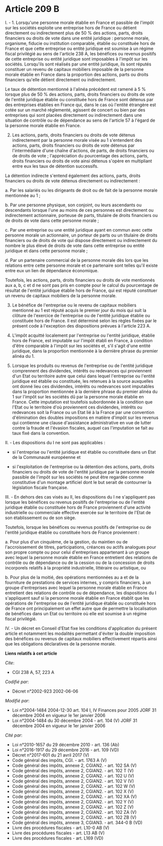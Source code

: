 # Article 209 B

I. - 1. Lorsqu'une personne morale établie en France et passible de l'impôt sur les sociétés exploite une entreprise hors de
France ou détient directement ou indirectement plus de 50 % des actions, parts, droits financiers ou droits de vote dans une
entité juridique : personne morale, organisme, fiducie ou institution comparable, établie ou constituée hors de France et que
cette entreprise ou entité juridique est soumise à un régime fiscal privilégié au sens de l'article 238 A, les bénéfices ou
revenus positifs de cette entreprise ou entité juridique sont imposables à l'impôt sur les sociétés. Lorsqu'ils sont réalisés
par une entité juridique, ils sont réputés constituer un revenu de capitaux mobiliers imposable de la personne morale établie
en France dans la proportion des actions, parts ou droits financiers qu'elle détient directement ou indirectement.

Le taux de détention mentionné à l'alinéa précédent est ramené à 5 % lorsque plus de 50 % des actions, parts, droits
financiers ou droits de vote de l'entité juridique établie ou constituée hors de France sont détenus par des entreprises
établies en France qui, dans le cas où l'entité étrangère est cotée sur un marché réglementé, agissent de concert ou bien par
des entreprises qui sont placées directement ou indirectement dans une situation de contrôle ou de dépendance au sens de
l'article 57 à l'égard de la personne morale établie en France.

2. Les actions, parts, droits financiers ou droits de vote détenus indirectement par la personne morale visée au 1
s'entendent des actions, parts, droits financiers ou droits de vote détenus par l'intermédiaire d'une chaîne d'actions, de
parts, de droits financiers ou de droits de vote ; l'appréciation du pourcentage des actions, parts, droits financiers ou
droits de vote ainsi détenus s'opère en multipliant entre eux les taux de détention successifs.

La détention indirecte s'entend également des actions, parts, droits financiers ou droits de vote détenus directement ou
indirectement :

a. Par les salariés ou les dirigeants de droit ou de fait de la personne morale mentionnée au 1 ;

b. Par une personne physique, son conjoint, ou leurs ascendants ou descendants lorsque l'une au moins de ces personnes est
directement ou indirectement actionnaire, porteuse de parts, titulaire de droits financiers ou de droits de vote dans cette
personne morale ;

c. Par une entreprise ou une entité juridique ayant en commun avec cette personne morale un actionnaire, un porteur de parts
ou un titulaire de droits financiers ou de droits de vote qui dispose directement ou indirectement du nombre le plus élevé de
droits de vote dans cette entreprise ou entité juridique et dans cette personne morale ;

d. Par un partenaire commercial de la personne morale dès lors que les relations entre cette personne morale et ce partenaire
sont telles qu'il existe entre eux un lien de dépendance économique.

Toutefois, les actions, parts, droits financiers ou droits de vote mentionnés aux a, b, c et d ne sont pas pris en compte
pour le calcul du pourcentage de résultat de l'entité juridique établie hors de France, qui est réputé constituer un revenu
de capitaux mobiliers de la personne morale.

3. Le bénéfice de l'entreprise ou le revenu de capitaux mobiliers mentionné au 1 est réputé acquis le premier jour du mois
qui suit la clôture de l'exercice de l'entreprise ou de l'entité juridique établie ou constituée hors de France. Il est
déterminé selon les règles fixées par le présent code à l'exception des dispositions prévues à l'article 223 A.

4. L'impôt acquitté localement par l'entreprise ou l'entité juridique, établie hors de France, est imputable sur l'impôt
établi en France, à condition d'être comparable à l'impôt sur les sociétés et, s'il s'agit d'une entité juridique, dans la
proportion mentionnée à la dernière phrase du premier alinéa du 1.

5. Lorsque les produits ou revenus de l'entreprise ou de l'entité juridique comprennent des dividendes, intérêts ou
redevances qui proviennent d'un Etat ou territoire autre que celui dans lequel l'entreprise ou l'entité juridique est établie
ou constituée, les retenues à la source auxquelles ont donné lieu ces dividendes, intérêts ou redevances sont imputables dans
la proportion mentionnée à la dernière phrase du premier alinéa du 1 sur l'impôt sur les sociétés dû par la personne morale
établie en France. Cette imputation est toutefois subordonnée à la condition que l'Etat ou le territoire d'où proviennent ces
dividendes, intérêts ou redevances soit la France ou un Etat lié à la France par une convention d'élimination des doubles
impositions en matière d'impôt sur les revenus qui contienne une clause d'assistance administrative en vue de lutter contre
la fraude et l'évasion fiscales, auquel cas l'imputation se fait au taux fixé dans la convention.

II. - Les dispositions du I ne sont pas applicables :

- si l'entreprise ou l'entité juridique est établie ou constituée dans un Etat de la Communauté européenne et

- si l'exploitation de l'entreprise ou la détention des actions, parts, droits financiers ou droits de vote de l'entité
juridique par la personne morale passible de l'impôt sur les sociétés ne peut être regardée comme constitutive d'un montage
artificiel dont le but serait de contourner la législation fiscale française.

III. - En dehors des cas visés au II, les dispositions du I ne s'appliquent pas lorsque les bénéfices ou revenus positifs de
l'entreprise ou de l'entité juridique établie ou constituée hors de France proviennent d'une activité industrielle ou
commerciale effective exercée sur le territoire de l'Etat de son établissement ou de son siège.

Toutefois, lorsque les bénéfices ou revenus positifs de l'entreprise ou de l'entité juridique établie ou constituée hors de
France proviennent :

a. Pour plus d'un cinquième, de la gestion, du maintien ou de l'accroissement de titres, participations, créances ou actifs
analogues pour son propre compte ou pour celui d'entreprises appartenant à un groupe avec lequel la personne morale établie
en France entretient des relations de contrôle ou de dépendance ou de la cession ou de la concession de droits incorporels
relatifs à la propriété industrielle, littéraire ou artistique, ou

b. Pour plus de la moitié, des opérations mentionnées au a et de la fourniture de prestations de services internes, y compris
financiers, à un groupe d'entreprises avec lequel la personne morale établie en France entretient des relations de contrôle
ou de dépendance, les dispositions du I s'appliquent sauf si la personne morale établie en France établit que les opérations
de l'entreprise ou de l'entité juridique établie ou constituée hors de France ont principalement un effet autre que de
permettre la localisation de bénéfices dans un Etat ou territoire où elle est soumise à un régime fiscal privilégié.

IV. - Un décret en Conseil d'Etat fixe les conditions d'application du présent article et notamment les modalités permettant
d'éviter la double imposition des bénéfices ou revenus de capitaux mobiliers effectivement répartis ainsi que les obligations
déclaratives de la personne morale.

**Liens relatifs à cet article**

_Cite_:

  - CGI 238 A, 57, 223 A

_Codifié par_:

  - Décret n°2002-923 2002-06-06

_Modifié par_:

  - Loi n°2004-1484 2004-12-30 art. 104 I, IV Finances pour 2005 JORF 31 décembre 2004 en vigueur le 1er janvier 2006
  - Loi n°2004-1484 du 30 décembre 2004 - art. 104 (V) JORF 31 décembre 2004 en vigueur le 1er janvier 2006

_Cité par_:

  - Loi n°2010-1657 du 29 décembre 2010 - art. 136 (Ab)
  - Loi n°2016-1917 du 29 décembre 2016 - art. 109 (VD)
  - Décret n°2017-601 du 21 avril 2017 (V)
  - Code général des impôts, CGI. - art. 1763 A (V)
  - Code général des impôts, annexe 2, CGIAN2. - art. 102 SA (V)
  - Code général des impôts, annexe 2, CGIAN2. - art. 102 T (V)
  - Code général des impôts, annexe 2, CGIAN2. - art. 102 U (V)
  - Code général des impôts, annexe 2, CGIAN2. - art. 102 V (V)
  - Code général des impôts, annexe 2, CGIAN2. - art. 102 W (V)
  - Code général des impôts, annexe 2, CGIAN2. - art. 102 X (V)
  - Code général des impôts, annexe 2, CGIAN2. - art. 102 XA (V)
  - Code général des impôts, annexe 2, CGIAN2. - art. 102 Y (V)
  - Code général des impôts, annexe 2, CGIAN2. - art. 102 Z (V)
  - Code général des impôts, annexe 2, CGIAN2. - art. 102 ZA (V)
  - Code général des impôts, annexe 2, CGIAN2. - art. 102 ZB (V)
  - Code général des impôts, annexe 3, CGIAN3. - art. 344-0 B (VD)
  - Livre des procédures fiscales - art. L10-0 AB (V)
  - Livre des procédures fiscales - art. L13 AB (V)
  - Livre des procédures fiscales - art. L169 (VD)

